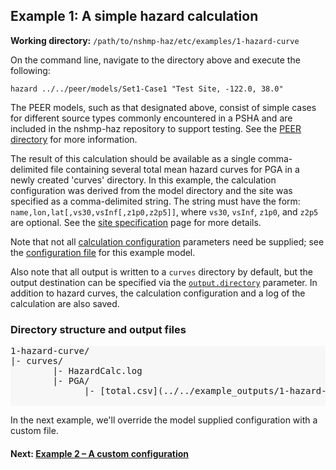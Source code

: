 Example 1: A simple hazard calculation
--------------------------------------

__Working directory:__ `/path/to/nshmp-haz/etc/examples/1-hazard-curve`

On the command line, navigate to the directory above and execute the following:

```Shell
hazard ../../peer/models/Set1-Case1 "Test Site, -122.0, 38.0"
```

The PEER models, such as that designated above, consist of simple cases for different source types commonly encountered in a PSHA and are included in the nshmp-haz repository to support testing. See the [PEER directory](../../peer/) for more information.

The result of this calculation should be available as a single comma-delimited file containing several total mean hazard curves for PGA in a newly created 'curves' directory. In this example, the calculation configuration was derived from the model directory and the site was specified as a comma-delimited string. The string must have the form: `name,lon,lat[,vs30,vsInf[,z1p0,z2p5]]`, where `vs30`, `vsInf`, `z1p0`, and `z2p5` are optional. See the [site specification](https://github.com/usgs/nshmp-haz/wiki/sites) page for more details.

Note that not all [calculation configuration](https://github.com/usgs/nshmp-haz/wiki/Configuration) parameters need be supplied; see the [configuration file](../../peer/models/Set1-Case1/config.json) for this example model.

Also note that all output is written to a `curves` directory by default, but the output destination can be specified via the [`output.directory`](https://github.com/usgs/nshmp-haz/wiki/configuration#config-output) parameter. In addition to hazard curves, the calculation configuration and a log of the calculation are also saved.


### Directory structure and output files

<pre style="background: #f7f7f7">
1-hazard-curve/   
|- curves/        
        |- HazardCalc.log
        |- PGA/           
              |- [total.csv](../../example_outputs/1-hazard-curves/curves/PGA/total.csv) <br>
</pre>

In the next example, we'll override the model supplied configuration with a custom file.

#### Next: [Example 2 – A custom configuration](../2-custom-config)
